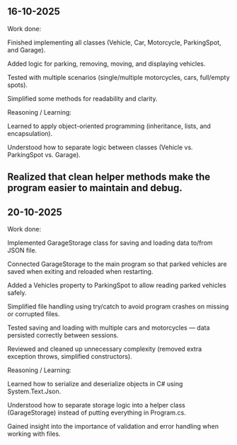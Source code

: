 ## 16-10-2025

Work done:

Finished implementing all classes (Vehicle, Car, Motorcycle, ParkingSpot, and Garage).

Added logic for parking, removing, moving, and displaying vehicles.

Tested with multiple scenarios (single/multiple motorcycles, cars, full/empty spots).

Simplified some methods for readability and clarity.


Reasoning / Learning:

Learned to apply object-oriented programming (inheritance, lists, and encapsulation).

Understood how to separate logic between classes (Vehicle vs. ParkingSpot vs. Garage).

Realized that clean helper methods make the program easier to maintain and debug.
------------------------------------------------------------------------------------
## 20-10-2025

Work done:

Implemented GarageStorage class for saving and loading data to/from JSON file.

Connected GarageStorage to the main program so that parked vehicles are saved when exiting and reloaded when restarting.

Added a Vehicles property to ParkingSpot to allow reading parked vehicles safely.

Simplified file handling using try/catch to avoid program crashes on missing or corrupted files.

Tested saving and loading with multiple cars and motorcycles — data persisted correctly between sessions.

Reviewed and cleaned up unnecessary complexity (removed extra exception throws, simplified constructors).

Reasoning / Learning:

Learned how to serialize and deserialize objects in C# using System.Text.Json.

Understood how to separate storage logic into a helper class (GarageStorage) instead of putting everything in Program.cs.

Gained insight into the importance of validation and error handling when working with files.
